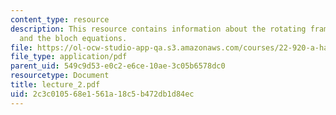 ```yaml
---
content_type: resource
description: This resource contains information about the rotating frame, RF pulses
  and the bloch equations.
file: https://ol-ocw-studio-app-qa.s3.amazonaws.com/courses/22-920-a-hands-on-introduction-to-nuclear-magnetic-resonance-january-iap-1997/2c3c010568e1561a18c5b472db1d84ec_lecture_2.pdf
file_type: application/pdf
parent_uid: 549c9d53-e0c2-e6ce-10ae-3c05b6578dc0
resourcetype: Document
title: lecture_2.pdf
uid: 2c3c0105-68e1-561a-18c5-b472db1d84ec
---
```

